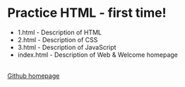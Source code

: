 <h1>Practice HTML - first time!</h1>
<ul>
  <li>1.html - Description of HTML<br></li>
  <li>2.html - Description of CSS<br></li>
  <li>3.html - Description of JavaScript<br></li>
  <li>index.html - Description of Web & Welcome homepage<br></li>
</ul>
<br>
<a href="https://red-sprout.github.io/Example_Web/" target="_blank">Github homepage</a>
